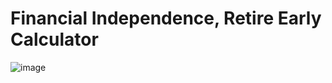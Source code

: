 # Financial Independence, Retire Early Calculator

![image](https://github.com/user-attachments/assets/97b2c38f-24b3-45ff-98be-28168f08f207)
